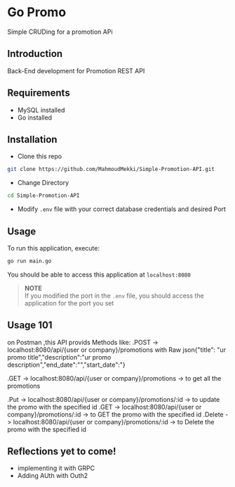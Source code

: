 # Go Promo

Simple CRUDing for a promotion APi


## Introduction

Back-End development for Promotion REST API

## Requirements
* MySQL installed
* Go installed

## Installation

* Clone this repo 

```bash
git clone https://github.com/MahmoudMekki/Simple-Promotion-API.git
```

* Change Directory

```bash
cd Simple-Promotion-API
```

* Modify `.env` file with your correct database credentials and desired Port

## Usage

To run this application, execute:

```bash
go run main.go
```

You should be able to access this application at `localhost:8080`

>**NOTE**<br>
>If you modified the port in the `.env` file, you should access the application for the port you set

## Usage 101
on Postman ,this API provids Methods like:
.POST -> localhost:8080/api/{user or company}/promotions with Raw json{"title": "ur promo title","description":"ur promo description","end_date":"","start_date":"}

.GET -> localhost:8080/api/{user or company}/promotions ->  to get all the promotions

.Put -> localhost:8080/api/{user or company}/promotions/:id -> to update the promo with the specified id
.GET -> localhost:8080/api/{user or company}/promotions/:id -> to GET the promo with the specified id
.Delete -> localhost:8080/api/{user or company}/promotions/:id ->  to Delete the promo with the specified id

## Reflections yet to come!

* implementing it with GRPC 
* Adding AUth with Outh2









